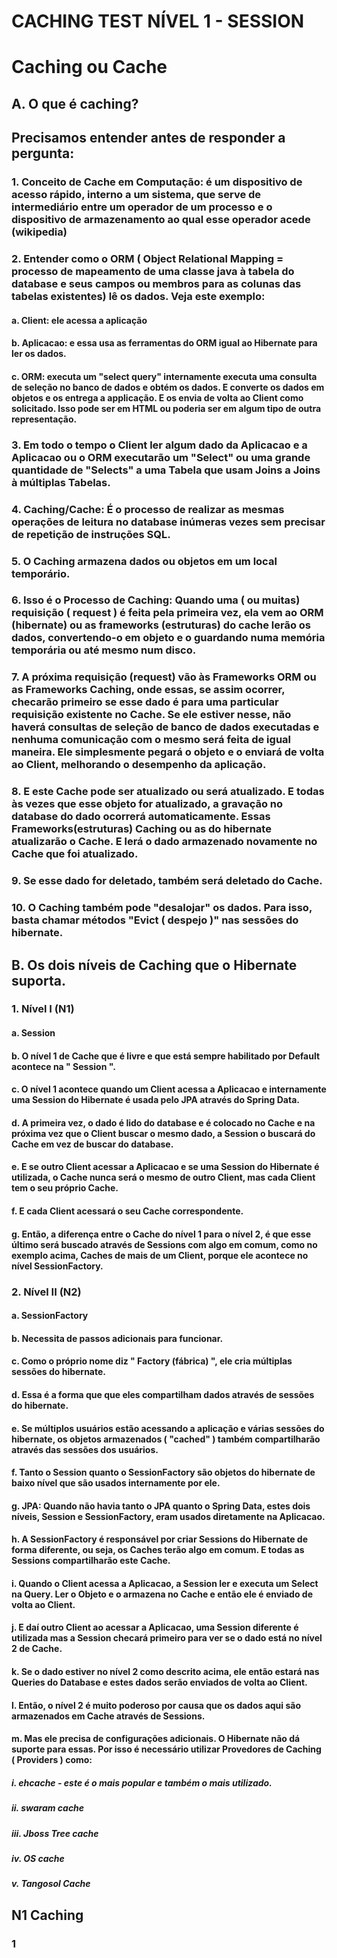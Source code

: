 # CACHING TEST NÍVEL 1 - SESSION
# Caching ou Cache
## A. O que é caching?
## Precisamos entender antes de responder a pergunta:
### 1. Conceito de Cache em Computação: é um dispositivo de acesso rápido, interno a um sistema, que serve de intermediário entre um operador de um processo e o dispositivo de armazenamento ao qual esse operador acede (wikipedia)
### 2. Entender como o ORM ( Object Relational Mapping = processo de mapeamento de uma classe java à tabela do database e seus campos ou membros para as colunas das tabelas existentes) lê os dados. Veja este exemplo:
#### a. Client: ele acessa a aplicação
#### b. Aplicacao: e essa usa as ferramentas do ORM igual ao Hibernate para ler os dados. 
#### c. ORM: executa um "select query" internamente executa uma consulta de seleção no banco de dados e obtém os dados. E converte os dados em objetos e os entrega a applicação. E os envia de volta ao Client como solicitado. Isso pode ser em HTML ou poderia ser em algum tipo de outra representação.
### 3. Em todo o tempo o Client ler algum dado da Aplicacao e a Aplicacao ou o ORM executarão um "Select" ou uma grande quantidade de "Selects" a uma Tabela que usam Joins a Joins à múltiplas Tabelas.
### 4. Caching/Cache: É o processo de realizar as mesmas operações de leitura no database inúmeras vezes sem precisar de repetição de instruções SQL.
### 5. O Caching armazena dados ou objetos em um local temporário.
### 6. Isso é o Processo de Caching: Quando uma ( ou muitas) requisição ( request ) é feita pela primeira vez, ela vem ao ORM (hibernate) ou as frameworks (estruturas) do cache lerão os dados, convertendo-o em objeto e o guardando numa memória temporária ou até mesmo num disco.
### 7. A próxima requisição (request) vão às Frameworks ORM ou as Frameworks Caching, onde essas, se assim ocorrer, checarão primeiro se esse dado é para uma particular requisição existente no Cache. Se ele estiver nesse, não haverá consultas de seleção de banco de dados executadas e nenhuma comunicação com o mesmo será feita de igual maneira. Ele simplesmente pegará o objeto e o enviará de volta ao Client, melhorando o desempenho da aplicação.
### 8. E este Cache pode ser atualizado ou será atualizado. E todas às vezes que esse objeto for atualizado, a gravação no database do dado ocorrerá automaticamente. Essas Frameworks(estruturas) Caching ou as do hibernate atualizarão o Cache. E lerá o dado armazenado novamente no Cache que foi atualizado.
### 9. Se esse dado for deletado, também será deletado do Cache.
### 10. O Caching também pode "desalojar" os dados. Para isso, basta chamar métodos "Evict ( despejo )" nas sessões do hibernate.
## B. Os dois níveis de Caching que o Hibernate suporta.
### 1. Nível I (N1)
#### a. Session
#### b. O nível 1 de Cache que é livre e que está sempre habilitado por Default acontece na " Session ".
#### c. O nível 1 acontece quando um Client acessa a Aplicacao e internamente uma Session do Hibernate é usada pelo JPA através do Spring Data.
#### d. A primeira vez, o dado é lido do database e é colocado no Cache e na próxima vez que o Client buscar o mesmo dado, a Session o buscará do Cache em vez de buscar do database.
#### e. E se outro Client acessar a Aplicacao e se uma Session do Hibernate é utilizada, o Cache nunca será o mesmo de outro Client, mas cada Client tem o seu próprio Cache.
#### f. E cada Client acessará o seu Cache correspondente.
#### g. Então, a diferença entre o Cache do nível 1 para o nível 2, é que esse último será buscado através de Sessions com algo em comum, como no exemplo acima, Caches de mais de um Client, porque ele acontece no nível SessionFactory.
### 2. Nível II (N2)
#### a. SessionFactory
#### b. Necessita de passos adicionais para funcionar.
#### c. Como o próprio nome diz " Factory (fábrica) ", ele cria múltiplas sessões do hibernate.
#### d. Essa é a forma que que eles compartilham dados através de sessões do hibernate.
#### e. Se múltiplos usuários estão acessando a aplicação e várias sessões do hibernate, os objetos armazenados ( "cached" ) também compartilharão através das sessões dos usuários.
#### f. Tanto o Session quanto o SessionFactory são objetos do hibernate de baixo nível que são usados internamente por ele.
#### g. JPA: Quando não havia tanto o JPA quanto o Spring Data, estes dois níveis, Session e SessionFactory, eram usados diretamente na Aplicacao.
#### h. A SessionFactory é responsável por criar Sessions do Hibernate de forma diferente, ou seja, os Caches terão algo em comum. E todas as Sessions compartilharão este Cache.
#### i. Quando o Client acessa a Aplicacao, a Session ler e executa um Select na Query. Ler o Objeto e o armazena no Cache e então ele é enviado de volta ao Client.
#### j. E daí outro Client ao acessar a Aplicacao, uma Session diferente é utilizada mas a Session checará primeiro para ver se o dado está no nível 2 de Cache.
#### k. Se o dado estiver no nível 2 como descrito acima, ele então estará nas Queries do Database e estes dados serão enviados de volta ao Client.
#### l. Então, o nível 2 é muito poderoso por causa que os dados aqui são armazenados em Cache através de Sessions.
#### m. Mas ele precisa de configurações adicionais. O Hibernate não dá suporte para essas. Por isso é necessário utilizar Provedores de Caching ( Providers ) como:
##### i. ehcache - este é o mais popular e também o mais utilizado.
##### ii. swaram cache
##### iii. Jboss Tree cache
##### iv. OS cache
##### v. Tangosol Cache
## N1 Caching
### 1

